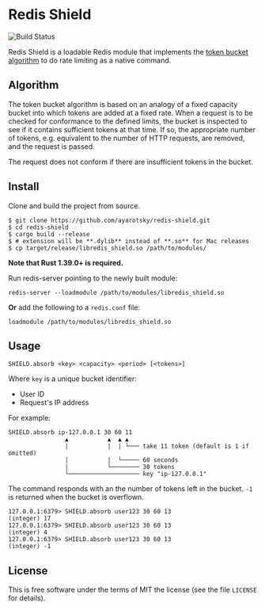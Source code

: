 # Redis Shield

![Build Status](https://github.com/ayarotsky/redis-shield/actions/workflows/code_review.yml/badge.svg?branch=main)

Redis Shield is a loadable Redis module that implements the
[token bucket algorithm](https://en.wikipedia.org/wiki/Token_bucket)
to do rate limiting as a native command.

## Algorithm

The token bucket algorithm is based on an analogy of a fixed capacity bucket into which
tokens are added at a fixed rate. When a request is to be checked for conformance to
the defined limits, the bucket is inspected to see if it contains sufficient tokens
at that time. If so, the appropriate number of tokens, e.g. equivalent to the number
of HTTP requests, are removed, and the request is passed.

The request does not conform if there are insufficient tokens in the bucket.

## Install

Clone and build the project from source.

    $ git clone https://github.com/ayarotsky/redis-shield.git
    $ cd redis-shield
    $ cargo build --release
    $ # extension will be **.dylib** instead of **.so** for Mac releases
    $ cp target/release/libredis_shield.so /path/to/modules/

**Note that Rust 1.39.0+ is required.**

Run redis-server pointing to the newly built module:

    redis-server --loadmodule /path/to/modules/libredis_shield.so

**Or** add the following to a `redis.conf` file:

    loadmodule /path/to/modules/libredis_shield.so

## Usage

    SHIELD.absorb <key> <capacity> <period> [<tokens>]

Where `key` is a unique bucket identifier:

* User ID
* Request's IP address

For example:

    SHIELD.absorb ip-127.0.0.1 30 60 11
                    ▲           ▲  ▲ ▲
                    |           |  | └─── take 11 token (default is 1 if omitted)
                    |           |  └───── 60 seconds
                    |           └──────── 30 tokens
                    └──────────────────── key "ip-127.0.0.1"

The command responds with an the number of tokens left in the bucket.
`-1` is returned when the bucket is overflown.

    127.0.0.1:6379> SHIELD.absorb user123 30 60 13
    (integer) 17
    127.0.0.1:6379> SHIELD.absorb user123 30 60 13
    (integer) 4
    127.0.0.1:6379> SHIELD.absorb user123 30 60 13
    (integer) -1

## License

This is free software under the terms of MIT the license (see the file
`LICENSE` for details).
